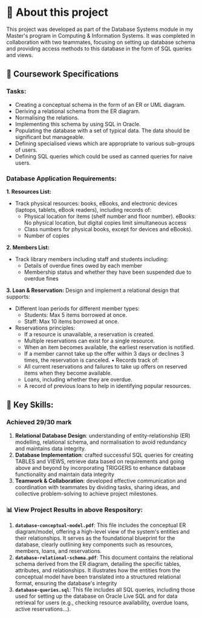 # 📘 About this project
This project was developed as part of the Database Systems module in my Master's program in Computing & Information Systems. 
It was completed in collaboration with two teammates, focusing on setting up database schema and providing access methods to this database in the form of SQL queries and views. 

## 📂 Coursework Specifications

### Tasks:
- Creating a conceptual schema in the form of an ER or UML diagram.
- Deriving a relational schema from the ER diagram.
- Normalising the relations.
- Implementing this schema by using SQL in Oracle.
- Populating the database with a set of typical data. The data should be significant but manageable.
- Defining specialised views which are appropriate to various sub-groups of users.
- Defining SQL queries which could be used as canned queries for naive users.


###  Database Application Requirements:
**1. Resources List:**
- Track physical resources: books, eBooks, and electronic devices (laptops, tablets, eBook readers), including records of:
  + Physical location for items (shelf number and floor number). eBooks: No physical location, but digital copies limit simultaneous access
  + Class numbers for physical books, except for devices and eBooks).
  + Number of copies

**2. Members List:**
- Track library members including staff and students including:
  + Details of overdue fines owed by each member
  + Membership status and whether they have been suspended due to overdue fines
    
**3. Loan & Reservation:**
Design and implement a relational design that supports:
- Different loan periods for different member types:
  + Students: Max 5 items borrowed at once.
  + Staff: Max 10 items borrowed at once.
- Reservations principles:
  + If a resource is unavailable, a reservation is created.
  + Multiple reservations can exist for a single resource.
  + When an item becomes available, the earliest reservation is notified.
  + If a member cannot take up the offer within 3 days or declines 3 times, the reservation is canceled.
• Records track of:
  + All current reservations and failures to take up offers on reserved items when they become available.
  + Loans, including whether they are overdue.
  + A record of previous loans to help in identifying popular resources.


## 🧠 Key Skills: 
### Achieved 29/30 mark
1. **Relational Database Design**: understanding of entity-relationship (ER) modelling, relational schema, and normalisation to avoid redundancy and maintains data integrity.
2. **Database Implementation**: crafted successful SQL queries for creating TABLES and VIEWS, retrieve data based on requirements and going above and beyond by incorporating TRIGGERS to enhance database functionality and maintain data integrity
3. **Teamwork & Collaboration**: developed effective communication and coordination with teammates by dividing tasks, sharing ideas, and collective problem-solving to achieve project milestones.


### 📊 View Project Results in above Respository:
1. **`database-conceptual-model.pdf`**: This file includes the conceptual ER diagram/model, offering a high-level view of the system's entities and their relationships. It serves as the foundational blueprint for the database, clearly outlining key components such as resources, members, loans, and reservations.
2. **`database-relational-schema.pdf`**: This document contains the relational schema derived from the ER diagram, detailing the specific tables, attributes, and relationships. It illustrates how the entities from the conceptual model have been translated into a structured relational format, ensuring the database's integrity
3. **`database-queries.sql`**: This file includes all SQL queries, including those used for setting up the database on Oracle Live SQL and for data retrieval for users (e.g., checking resource availability, overdue loans, active reservations...).

